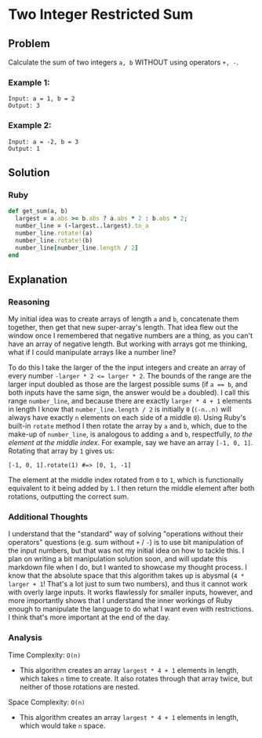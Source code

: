 # Two Integer Restricted Sum
## Problem
Calculate the sum of two integers `a, b` WITHOUT using operators `+, -`.

### Example 1:
```
Input: a = 1, b = 2
Output: 3
```

### Example 2:
```
Input: a = -2, b = 3
Output: 1
```

## Solution
### Ruby
```ruby
def get_sum(a, b)
  largest = a.abs >= b.abs ? a.abs * 2 : b.abs * 2;
  number_line = (-largest..largest).to_a
  number_line.rotate!(a)
  number_line.rotate!(b)
  number_line[number_line.length / 2]
end
```

## Explanation
### Reasoning
My initial idea was to create arrays of length `a` and `b`, concatenate them together, then get that new super-array's length. That idea flew out the window once I remembered that negative numbers are a thing, as you can't have an array of negative length. But working with arrays got me thinking, what if I could manipulate arrays like a number line?

To do this I take the larger of the the input integers and create an array of every number `-larger * 2 <= larger * 2`. The bounds of the range are the larger input doubled as those are the largest possible sums (if `a == b`, and both inputs have the same sign, the answer would be `a` doubled). I call this range `number_line`, and because there are exactly `larger * 4 + 1` elements in length I know that `number_line.length / 2` is initially `0` (`(-n..n)` will always have exactly `n` elements on each side of a middle `0`). Using Ruby's built-in `rotate` method I then rotate the array by `a` and `b`, which, due to the make-up of `number_line`, is analogous to adding `a` and `b`, respectfully, _to the element at the middle index_. For example, say we have an array `[-1, 0, 1]`. Rotating that array by `1` gives us:
```
[-1, 0, 1].rotate(1) #=> [0, 1, -1]
```
The element at the middle index rotated from `0` to `1`, which is functionally equivalent to it being added by `1`. I then return the middle element after both rotations, outputting the correct sum.

### Additional Thoughts
I understand that the "standard" way of solving "operations without their operators" questions (e.g. sum without `+` / `-`) is to use bit manipulation of the input numbers, but that was not my initial idea on how to tackle this. I plan on writing a bit manipulation solution soon, and will update this markdown file when I do, but I wanted to showcase my thought process. I know that the absolute space that this algorithm takes up is abysmal (`4 * larger + 1`! That's a lot just to sum two numbers), and thus it cannot work with overly large inputs. It works flawlessly for smaller inputs, however, and more importantly shows that I understand the inner workings of Ruby enough to manipulate the language to do what I want even with restrictions. I think that's more important at the end of the day.

### Analysis
Time Complexity: `O(n)`
* This algorithm creates an array `largest * 4 + 1` elements in length, which takes `n` time to create. It also rotates through that array twice, but neither of those rotations are nested.

Space Complexity: `O(n)`
* This algorithm creates an array `largest * 4 + 1` elements in length, which would take `n` space.
